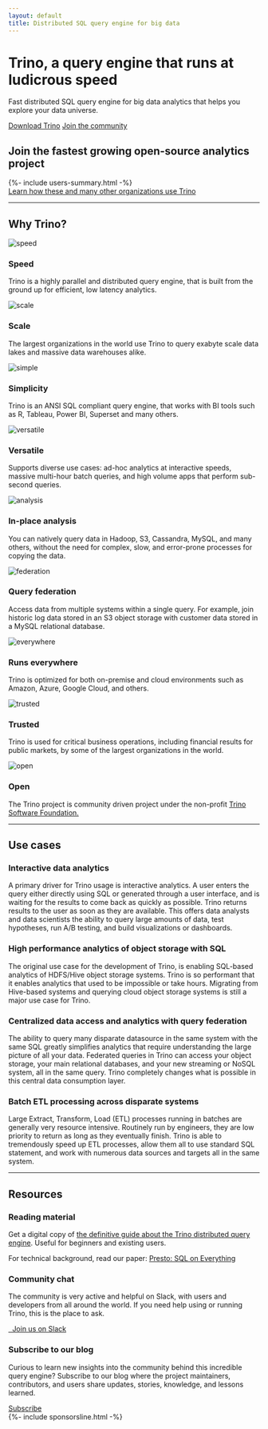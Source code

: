 ```yaml
---
layout: default
title: Distributed SQL query engine for big data
---
```


<div class="homepage-gradient">
  <div class="jumbotron card card-image homepage-gradient homepage-bg">
    <div class="text-white row justify-content-end">
        <div class="col-md-7">
        <h1 class="card-title h1-responsive pt-3 mb-5 font-bold">
            <strong>
                Trino, a query engine that runs at ludicrous speed
            </strong>
        </h1>
        <p class="mr-5 mb-5 lead">Fast distributed SQL query engine
        for big data analytics that helps you explore your data universe.</p>
        <a class="btn btn-pink" href="./download.html">Download Trino</a>
        <a class="btn btn-orange" href="./slack.html">Join the community</a>
        </div>
    </div>
  </div>
</div>

<div class="container">
  <div class="col-md-12 text-center spacer-60">
    <h2><strong>Join the fastest growing open-source analytics project</strong></h2>
  </div>
  <div style="display:flex;">
    {%- include users-summary.html -%}
  </div>
  <div class="col-md-12 text-center spacer-30">
    <a class="btn btn-orange" href="/users.html">Learn how these and many other organizations use Trino</a>
  </div>
  <hr class="spacer-30"/>
  <div class="col-md-12 text-center spacer-60">
    <h2><strong>Why Trino?</strong></h2>
  </div>
  <div class="row spacer-60">
    <div class="col-md-4 space-30 why-trino-block">
      <img src="/assets/images/icons/icon-speed.svg" alt="speed" class="why-trino-icon">
      <div>
        <h3 class="orange-text"><strong>Speed</strong></h3>
        <p>Trino is a highly parallel and distributed query engine, that is built
        from the ground up for efficient, low latency analytics.</p>
      </div>
    </div>
    <div class="col-md-4 space-30 why-trino-block">
      <img src="/assets/images/icons/icon-scale.svg" alt="scale" class="why-trino-icon">
      <div>
        <h3 class="orange-text"><strong>Scale</strong></h3>
        <p>The largest organizations in the world use Trino to query exabyte scale data lakes and massive data warehouses alike.</p>
      </div>
    </div>
    <div class="col-md-4 space-30 why-trino-block">
      <img src="/assets/images/icons/icon-simplicity.svg" alt="simple" class="why-trino-icon">
      <div>
        <h3 class="orange-text"><strong>Simplicity</strong></h3>
        <p>Trino is an ANSI SQL compliant query engine, that works with BI tools such as R, Tableau, Power BI, Superset and many others.</p>
      </div>
    </div>
    <div class="col-md-4 space-30 why-trino-block">
      <img src="/assets/images/icons/icon-versatile.svg" alt="versatile" class="why-trino-icon">
      <div>
        <h3 class="orange-text"><strong>Versatile</strong></h3>
        <p>Supports diverse use cases: ad-hoc analytics at interactive speeds, massive multi-hour batch queries, and high volume apps that perform sub-second queries.</p>
      </div>
    </div>
    <div class="col-md-4 space-30 why-trino-block">
      <img src="/assets/images/icons/icon-analytics.svg" alt="analysis" class="why-trino-icon">
      <div>
        <h3 class="orange-text"><strong>In-place analysis</strong></h3>
        <p>You can natively query data in Hadoop, S3, Cassandra, MySQL, and many others, without the need for complex, slow, and error-prone processes for copying the data.</p>
      </div>
    </div>
    <div class="col-md-4 space-30 why-trino-block">
      <img src="/assets/images/icons/icon-query.svg" alt="federation" class="why-trino-icon">
      <div>
        <h3 class="orange-text"><strong>Query federation</strong></h3>
        <p>Access data from multiple systems within a single query. For example, join historic log data stored in an S3 object storage with customer data stored in a MySQL relational database.</p>
      </div>
    </div>
    <div class="col-md-4 space-30 why-trino-block">
      <img src="/assets/images/icons/icon-everywhere.svg" alt="everywhere" class="why-trino-icon">
      <div>
        <h3 class="orange-text"><strong>Runs everywhere</strong></h3>
        <p>Trino is optimized for both on-premise and cloud environments such as Amazon, Azure, Google Cloud, and others.</p>
      </div>
    </div>
    <div class="col-md-4 space-30 why-trino-block">
      <img src="/assets/images/icons/icon-trusted.svg" alt="trusted" class="why-trino-icon">
      <div>
        <h3 class="orange-text"><strong>Trusted</strong></h3>
        <p>Trino is used for critical business operations, including financial results for public markets, by some of the largest organizations in the world.</p>
      </div>
    </div>
    <div class="col-md-4 space-30 why-trino-block">
      <img src="/assets/images/icons/icon-open.svg" alt="open" class="why-trino-icon">
      <div>
        <h3 class="orange-text"><strong>Open</strong></h3>
        <p>The Trino project is community driven project under the non-profit
          <a href="{{site.url}}/foundation.html">Trino Software Foundation.</a></p>
      </div>
    </div>
  </div>
   <hr class="spacer-60"/>
   <div class="col-md-12 text-center spacer-60">
    <h2><strong>Use cases</strong></h2>
   </div>
   <div class="row spacer-60">
    <div class="col-md-6">
      <div class="outline-card">
        <h3>Interactive data analytics</h3>
        <p>
        A primary driver for Trino usage is interactive analytics. A user
        enters the query either directly using SQL or generated through a user
        interface, and is waiting for the results to come back as quickly as
        possible. Trino returns results to the user as soon as they are
        available. This offers data analysts and data scientists the ability to
        query large amounts of data, test hypotheses, run A/B testing, and build
        visualizations or dashboards.
        </p>
      </div>
    </div>
    <div class="col-md-6">
      <div class="outline-card">
        <h3>High performance analytics of object storage with SQL</h3>
        <p>
        The original use case for the development of Trino, is enabling
        SQL-based analytics of HDFS/Hive object storage systems. Trino is so
        performant that it enables analytics that used to be impossible or take
        hours. Migrating from Hive-based systems and querying cloud object
        storage systems is still a major use case for Trino.
        </p>
      </div>
    </div>
    <div class="col-md-6">
      <div class="outline-card">
        <h3>Centralized data access and analytics with query federation</h3>
        <p>
        The ability to query many disparate datasource in the same system with
        the same SQL greatly simplifies analytics that require understanding the
        large picture of all your data. Federated queries in Trino can access
        your object storage, your main relational databases, and your new
        streaming or NoSQL system, all in the same query. Trino completely
        changes what is possible in this central data consumption layer.
        </p>
      </div>
    </div>
    <div class="col-md-6">
      <div class="outline-card">
        <h3>Batch ETL processing across disparate systems</h3>
        <p>
          Large Extract, Transform, Load (ETL) processes running in batches are
          generally very resource intensive. Routinely run by engineers, they are
          low priority to return as long as they eventually finish. Trino is
          able to tremendously speed up ETL processes, allow them all to use
          standard SQL statement, and work with numerous data sources and targets
          all in the same system.
        </p>
      </div>
    </div>
   </div>
  <hr class="spacer-30"/>
   <div class="col-md-12 text-center spacer-60">
    <h2><strong>Resources</strong></h2>
   </div>
   <div class="card-deck spacer-60">
    <div class="card mb-4">
      <div class="card-body text-center">
        <h3 class="card-header-title mb-3">Reading material</h3>
        <p>Get a digital copy of <a href="{{ site.url }}{% post_url 2020-04-11-the-definitive-guide %}">the definitive guide about the Trino
        distributed query engine</a>. Useful for beginners and existing users.</p>
        <p>For technical background, read our paper: <a href="paper.html">Presto: SQL on Everything</a></p>
      </div>
    </div>
    <div class="card mb-4">
      <div class="card-body text-center">
        <h3 class="card-header-title mb-3">Community chat</h3>
        <p>
          The community is very active and helpful on Slack,
          with users and developers from all around the world.
          If you need help using or running Trino, this is the place to ask.
        </p>
        <a class="btn btn-orange" href="/slack.html"><i class="fab fa-slack"></i>&nbsp;&nbsp;Join us on Slack</a>
      </div>
    </div>
    <div class="card mb-4">
      <div class="card-body text-center">
        <h3 class="card-header-title mb-3">Subscribe to our blog</h3>
        <p>Curious to learn new insights into the community behind this
        incredible query engine? Subscribe to our blog where the project
        maintainers, contributors, and users share updates, stories,
        knowledge, and lessons learned.
        </p>
        <a class="btn btn-orange" href="/blog/">Subscribe</a>
      </div>
     </div>
   </div>
{%- include sponsorsline.html -%}
</div>
